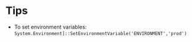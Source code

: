 # Tips

- To set environment variables: `System.Environment]::SetEnvironmentVariable('ENVIRONMENT','prod')`